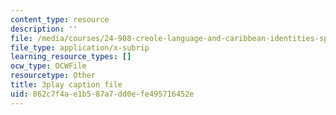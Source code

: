 ```yaml
---
content_type: resource
description: ''
file: /media/courses/24-908-creole-language-and-caribbean-identities-spring-2017/862c7f4ae1b587a7dd0efe495716452e_Qm6ykShr0Pg.srt
file_type: application/x-subrip
learning_resource_types: []
ocw_type: OCWFile
resourcetype: Other
title: 3play caption file
uid: 862c7f4a-e1b5-87a7-dd0e-fe495716452e
---
```

